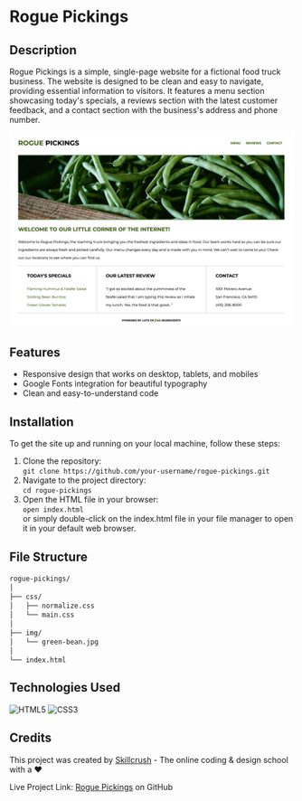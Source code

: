 # Rogue Pickings

## Description
Rogue Pickings is a simple, single-page website for a fictional food truck business. The website is designed to be clean and easy to navigate, providing essential information to visitors. It features a menu section showcasing today's specials, a reviews section with the latest customer feedback, and a contact section with the business's address and phone number.

![a close up of a bunch of green beans](./rogue-pickings-design-docs/rogue-pickings-final-Ss.png)

## Features
+ Responsive design that works on desktop, tablets, and mobiles
+ Google Fonts integration for beautiful typography
+ Clean and easy-to-understand code

## Installation
To get the site up and running on your local machine, follow these steps:

1. Clone the repository:<br>
`git clone https://github.com/your-username/rogue-pickings.git`
1. Navigate to the project directory:<br>
`cd rogue-pickings`
1. Open the HTML file in your browser:<br>
`open index.html`<br>
or simply double-click on the index.html file in your file manager to open it in your default web browser.

## File Structure
```
rogue-pickings/
│
├── css/
│   ├── normalize.css
│   └── main.css
│
├── img/
│   └── green-bean.jpg
│
└── index.html
```

## Technologies Used
![HTML5](https://img.shields.io/badge/html5-%23E34F26.svg?style=for-the-badge&logo=html5&logoColor=white)
![CSS3](https://img.shields.io/badge/css3-%231572B6.svg?style=for-the-badge&logo=css3&logoColor=white)

## Credits
This project was created by [Skillcrush](https://skillcrush.com/) - The online coding & design school with a :heart:	

Live Project Link: [Rogue Pickings](https://christopherjack.github.io/rogue-pickings/) on GitHub
